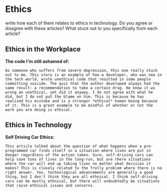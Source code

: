 # Ethics 

write how each of them relates to ethics in technology. Do you agree or disagree with these articles? What stuck out to you specifically from each article?

## Ethics in the Workplace

**The code I'm still ashamed of:**
```
As someone who suffers from severe depression, this one really stuck out to me. This story is an example of how a developer, who was new in the tech world, wrote unethical code that resulted in some people committing suicide. The quiz that the author developed always had the same result: a recommendation to take a certain drug. He know it ws wrong an unethical, yet did it anyway. I do not agree with what he did, but I do not put the blame on him. This is because he has realized his mistake and is a stronger *ethical* human being because of it. This is a great example to be mindful of whether or not the work you are doing is ethical.
```

## Ethics in Technology 

**Self Driving Car Ethics:** 
```
This article talked about the question of what happens when a pre-programmed car finds itself in a situation where lives are put in danger regardless of the action taken. Sure, self-driving cars can help save tons of lives in the long-run, but are there situations where the car will end up taking lives no matter what decision it makes? This is closely related to the Trolly problem where there is no right answer. Yes, technological advancements are generally a good thing, but I don't think they are all ethnical. I think self-driving cars can be mostly ethnical, but there will undoubtedly be situations that raise ethnical issues and concerns.
```
